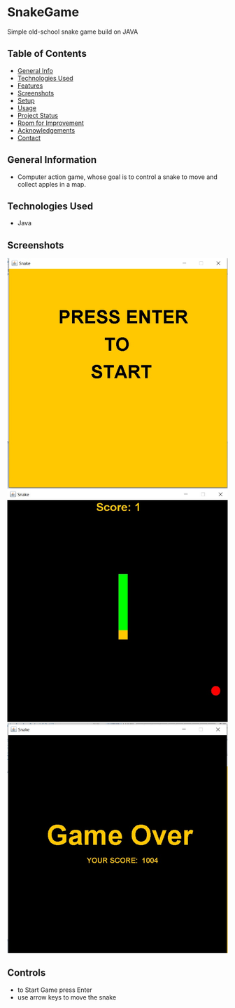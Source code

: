 # SnakeGame
Simple old-school snake game build on JAVA


## Table of Contents
* [General Info](#general-information)
* [Technologies Used](#technologies-used)
* [Features](#features)
* [Screenshots](#screenshots)
* [Setup](#setup)
* [Usage](#usage)
* [Project Status](#project-status)
* [Room for Improvement](#room-for-improvement)
* [Acknowledgements](#acknowledgements)
* [Contact](#contact)
<!-- * [License](#license) -->


## General Information
- Computer action game, whose goal is to control a snake to move and collect apples in a map.


## Technologies Used
- Java



## Screenshots

![GameOver](https://raw.githubusercontent.com/Malyushki/SnakeGame/main/img/StartGame.jpg)
![GameRun](https://raw.githubusercontent.com/Malyushki/SnakeGame/main/img/GameRun.jpg)
![GameOver](https://github.com/Malyushki/SnakeGame/blob/main/img/GameOver.jpg)



## Controls
- to Start Game press Enter
- use arrow keys to move the snake

